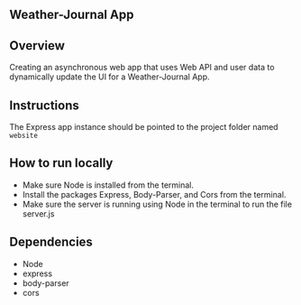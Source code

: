 ## Weather-Journal App 


## Overview
Creating an asynchronous web app that uses Web API and user data to dynamically update the UI for a Weather-Journal App.

## Instructions
The Express app instance should be pointed to the project folder named `website`


## How to run locally
- Make sure Node is installed from the terminal.
- Install the packages Express, Body-Parser, and Cors from the terminal.
- Make sure the server is running using Node in the terminal to run the file server.js

## Dependencies
- Node
- express
- body-parser
- cors